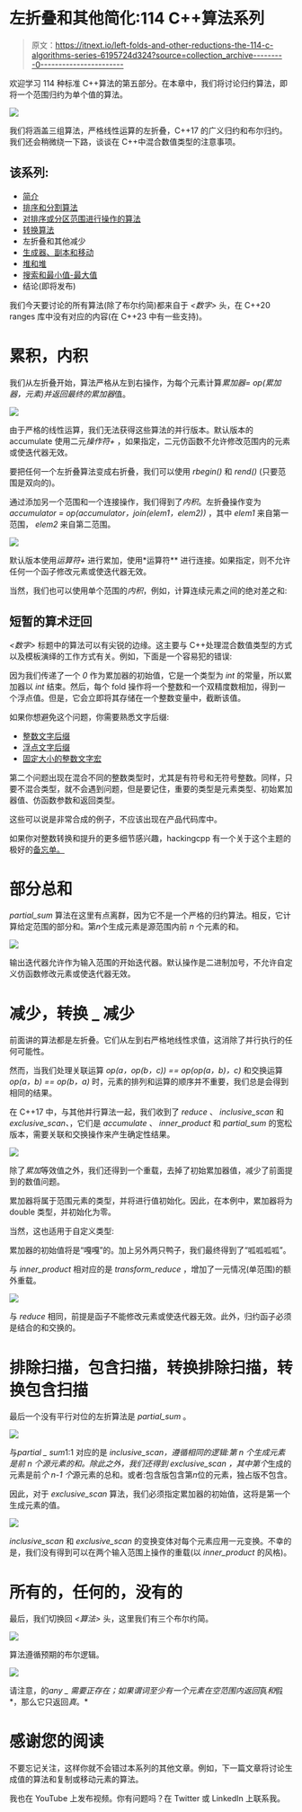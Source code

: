 # 左折叠和其他简化:114 C++算法系列

> 原文：<https://itnext.io/left-folds-and-other-reductions-the-114-c-algorithms-series-6195724d324?source=collection_archive---------0----------------------->

欢迎学习 114 种标准 C++算法的第五部分。在本章中，我们将讨论归约算法，即将一个范围归约为单个值的算法。

![](img/6c0195b6d7755b79d3975bf17e4a3bad.png)

我们将涵盖三组算法，严格线性运算的左折叠，C++17 的广义归约和布尔归约。我们还会稍微绕一下路，谈谈在 C++中混合数值类型的注意事项。

## 该系列:

*   [简介](/the-114-standard-c-algorithms-introduction-2a75a2df4300)
*   [排序和分割算法](/sorting-partitioning-the-114-c-algorithms-series-6503ad41cede)
*   [对排序或分区范围进行操作的算法](/divide-conquer-and-sets-the-114-c-algorithms-series-d0085a38046e)
*   [转换算法](/transformations-the-114-c-algorithms-series-deacdbd4c373)
*   左折叠和其他减少
*   [生成器、副本和移动](/generators-copies-and-moves-the-114-c-algorithms-series-1d0774472877)
*   [堆和堆](/heap-and-heap-the-114-c-algorithms-series-1d4215ae9f0d)
*   [搜索和最小值-最大值](https://medium.com/@simontoth/8a6ed951ad40)
*   结论(即将发布)

我们今天要讨论的所有算法(除了布尔约简)都来自于 *<数字>* 头，在 C++20 ranges 库中没有对应的内容(在 C++23 中有一些支持)。

# 累积，内积

我们从左折叠开始，算法严格从左到右操作，为每个元素计算*累加器= op(累加器，元素)*并返回最终的*累加器*值。

![](img/ad68fce40c436d2e62f1bcff23f295ab.png)

由于严格的线性运算，我们无法获得这些算法的并行版本。默认版本的 accumulate 使用二元*操作符+* ，如果指定，二元仿函数不允许修改范围内的元素或使迭代器无效。

要把任何一个左折叠算法变成右折叠，我们可以使用 *rbegin()* 和 *rend()* (只要范围是双向的)。

通过添加另一个范围和一个连接操作，我们得到了*内积*。左折叠操作变为 *accumulator = op(accumulator，join(elem1，elem2))* ，其中 *elem1* 来自第一范围， *elem2* 来自第二范围。

![](img/04b05fc55cb9132f871787c099b5141f.png)

默认版本使用*运算符+* 进行累加，使用*运算符** 进行连接。如果指定，则不允许任何一个函子修改元素或使迭代器无效。

当然，我们也可以使用单个范围的*内积*，例如，计算连续元素之间的绝对差之和:

## 短暂的算术迂回

*<数字>* 标题中的算法可以有尖锐的边缘。这主要与 C++处理混合数值类型的方式以及模板演绎的工作方式有关。例如，下面是一个容易犯的错误:

因为我们传递了一个 *0* 作为累加器的初始值，它是一个类型为 *int* 的常量，所以累加器以 *int* 结束。然后，每个 fold 操作将一个整数和一个双精度数相加，得到一个浮点值。但是，它会立即将其存储在一个整数变量中，截断该值。

如果你想避免这个问题，你需要熟悉文字后缀:

*   [整数文字后缀](https://en.cppreference.com/w/cpp/language/integer_literal#The_type_of_the_literal)
*   [浮点文字后缀](https://en.cppreference.com/w/cpp/language/floating_literal)
*   [固定大小的整数文字宏](https://en.cppreference.com/w/cpp/header/cstdint#Function_macros_for_integer_constants)

第二个问题出现在混合不同的整数类型时，尤其是有符号和无符号整数。同样，只要不混合类型，就不会遇到问题，但是要记住，重要的类型是元素类型、初始累加器值、仿函数参数和返回类型。

这些可以说是非常合成的例子，不应该出现在产品代码库中。

如果你对整数转换和提升的更多细节感兴趣，hackingcpp 有一个关于这个主题的极好的[备忘单。](https://twitter.com/hackingcpp/status/1492242039110524935/photo/1)

# 部分总和

*partial_sum* 算法在这里有点离群，因为它不是一个严格的归约算法。相反，它计算给定范围的部分和。第*n*个生成元素是源范围内前 *n* 个元素的和。

![](img/f0a86606f3013b53b41fc5b8c3295a42.png)

输出迭代器允许作为输入范围的开始迭代器。默认操作是二进制加号，不允许自定义仿函数修改元素或使迭代器无效。

# 减少，转换 _ 减少

前面讲的算法都是左折叠。它们从左到右严格地线性求值，这消除了并行执行的任何可能性。

然而，当我们处理关联运算 *op(a，op(b，c)) == op(op(a，b)，c)* 和交换运算 *op(a，b) == op(b，a)* 时，元素的排列和运算的顺序并不重要，我们总是会得到相同的结果。

在 C++17 中，与其他并行算法一起，我们收到了 *reduce* 、 *inclusive_scan* 和 *exclusive_scan、*，它们是 *accumulate* 、 *inner_product* 和 *partial_sum* 的宽松版本，需要关联和交换操作来产生确定性结果。

![](img/6769a051e078bab1622d02338abf74de.png)

除了*累加*等效值之外，我们还得到一个重载，去掉了初始累加器值，减少了前面提到的数值问题。

累加器将属于范围元素的类型，并将进行值初始化。因此，在本例中，累加器将为 double 类型，并初始化为零。

当然，这也适用于自定义类型:

累加器的初始值将是“嘎嘎”的。加上另外两只鸭子，我们最终得到了“呱呱呱呱”。

与 *inner_product* 相对应的是 *transform_reduce* ，增加了一元情况(单范围)的额外重载。

![](img/eac68e2a1b100b452bb5a9b413f63765.png)

与 *reduce* 相同，前提是函子不能修改元素或使迭代器无效。此外，归约函子必须是结合的和交换的。

# 排除扫描，包含扫描，转换排除扫描，转换包含扫描

最后一个没有平行对位的左折算法是 *partial_sum* 。

![](img/2ff7c55cccb640a7f62255cde083d7aa.png)

与*partial _ sum*1:1 对应的是 *inclusive_scan，*遵循相同的逻辑:*第 n 个*生成元素是前 *n 个*源元素的和。除此之外，我们还得到 *exclusive_scan* ，其中第*个*生成的元素是前*个 n-1 个*源元素的总和。或者:包含版包含第*n*位的元素，独占版不包含。

因此，对于 *exclusive_scan* 算法，我们必须指定累加器的初始值，这将是第一个生成元素的值。

![](img/f6532080bb6aad917b4dc4f3a3774073.png)

*inclusive_scan* 和 *exclusive_scan* 的变换变体对每个元素应用一元变换。不幸的是，我们没有得到可以在两个输入范围上操作的重载(以 *inner_product* 的风格)。

# 所有的，任何的，没有的

最后，我们切换回 *<算法>* 头，这里我们有三个布尔约简。

![](img/6f785dc7e7a2144244720243c41e786e.png)

算法遵循预期的布尔逻辑。

![](img/28eea990859269c5dc317e546e0116f2.png)

请注意，的*any _ 需要正存在；如果谓词至少有一个元素在空范围内返回*真*和*假*，那么它只返回*真*。*

# 感谢您的阅读

不要忘记关注，这样你就不会错过本系列的其他文章。例如，下一篇文章将讨论生成值的算法和复制或移动元素的算法。

我也在 YouTube 上发布视频。你有问题吗？在 Twitter 或 LinkedIn 上联系我。